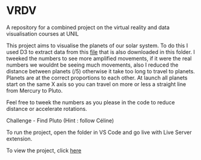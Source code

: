 # VRDV
A repository for a combined project on the virtual reality and data visualisation courses at UNIL

This project aims to visualise the planets of our solar system. To do this I used D3 to extract data from this [file](https://github.com/devstronomy/nasa-data-scraper/blob/master/data/csv/planets.csv) that is also downloaded in this folder. I tweeked the numbers to see more amplified movements, if it were the real numbers we wouldnt be seeing much movements, also I reduced the distance between planets (/5) otherwise it take too long to travel to planets. Planets are at the correct proportions to each other. At launch all planets start on the same X axis so you can travel on more or less a straight line from Mercury to Pluto.

Feel free to tweek the numbers as you please in the code to reduce distance or accelerate rotations.

Challenge - Find Pluto (Hint : follow Céline)

To run the project, open the folder in VS Code and go live with Live Server extension. 

To view the project, click [here](https://solar-system-psi-mauve.vercel.app/)
